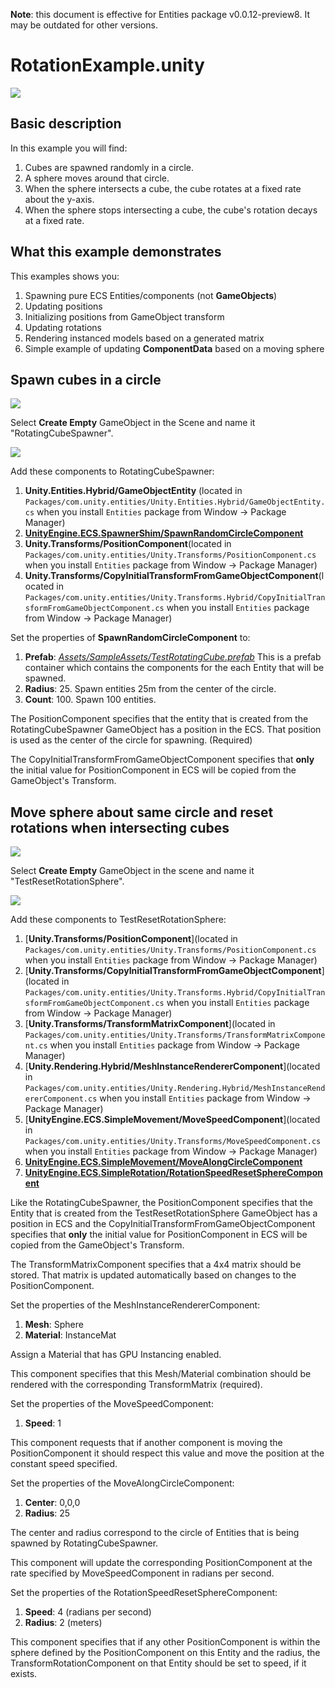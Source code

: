**Note**: this document is effective for Entities package v0.0.12-preview8. It may be outdated for other versions.

# RotationExample.unity

![](https://media.giphy.com/media/3o7WIPjJUcuIEze5Ww/giphy.gif)

## Basic description

In this example you will find:

1. Cubes are spawned randomly in a circle.
2. A sphere moves around that circle.
3. When the sphere intersects a cube, the cube rotates at a fixed rate about the y-axis.
4. When the sphere stops intersecting a cube, the cube's rotation decays at a fixed rate.

## What this example demonstrates

This examples shows you:

1. Spawning pure ECS Entities/components (not __GameObjects__)
2. Updating positions
3. Initializing positions from GameObject transform
3. Updating rotations
4. Rendering instanced models based on a generated matrix
5. Simple example of updating __ComponentData__ based on a moving sphere

## Spawn cubes in a circle

![](https://i.imgur.com/xGoyVjL.png)

Select __Create Empty__ GameObject in the Scene and name it "RotatingCubeSpawner".

![](https://i.imgur.com/GlQ7sMB.png)

Add these components to RotatingCubeSpawner:

1. __Unity.Entities.Hybrid/GameObjectEntity__ (located in `Packages/com.unity.entities/Unity.Entities.Hybrid/GameObjectEntity.cs` when you install `Entities` package from Window -> Package Manager)
1. [__UnityEngine.ECS.SpawnerShim/SpawnRandomCircleComponent__](../../Samples/Assets/GameCode/Samples.Common/SpawnerShim/SpawnRandomCircleComponent.cs)
1. __Unity.Transforms/PositionComponent__(located in `Packages/com.unity.entities/Unity.Transforms/PositionComponent.cs` when you install `Entities` package from Window -> Package Manager)
1. __Unity.Transforms/CopyInitialTransformFromGameObjectComponent__(located in `Packages/com.unity.entities/Unity.Transforms.Hybrid/CopyInitialTransformFromGameObjectComponent.cs` when you install `Entities` package from Window -> Package Manager)

Set the properties of __SpawnRandomCircleComponent__ to:

1. __Prefab__: [*Assets/SampleAssets/TestRotatingCube.prefab*](../../Samples/Assets/SampleAssets/TestRotatingCube.prefab) 
This is a prefab container which contains the components for the each Entity that will be spawned. 
2. __Radius__: 25. 
Spawn entities 25m from the center of the circle.
3. __Count__: 100.
Spawn 100 entities.

The PositionComponent specifies that the entity that is created from the RotatingCubeSpawner GameObject has a position in the ECS. That position is used as the center of the circle for spawning. (Required)

The CopyInitialTransformFromGameObjectComponent specifies that **only** the initial value for PositionComponent in ECS will be copied from the GameObject's Transform. 

## Move sphere about same circle and reset rotations when intersecting cubes

![](https://i.imgur.com/GyBUpSo.png)

Select __Create Empty__ GameObject in the scene and name it "TestResetRotationSphere".

![](https://i.imgur.com/7WmSLyN.png)

Add these components to TestResetRotationSphere:

1. [__Unity.Transforms/PositionComponent__](located in `Packages/com.unity.entities/Unity.Transforms/PositionComponent.cs` when you install `Entities` package from Window -> Package Manager)
2. [__Unity.Transforms/CopyInitialTransformFromGameObjectComponent__](located in `Packages/com.unity.entities/Unity.Transforms.Hybrid/CopyInitialTransformFromGameObjectComponent.cs` when you install `Entities` package from Window -> Package Manager)
3. [__Unity.Transforms/TransformMatrixComponent__](located in `Packages/com.unity.entities/Unity.Transforms/TransformMatrixComponent.cs` when you install `Entities` package from Window -> Package Manager)
4. [__Unity.Rendering.Hybrid/MeshInstanceRendererComponent__](located in `Packages/com.unity.entities/Unity.Rendering.Hybrid/MeshInstanceRendererComponent.cs` when you install `Entities` package from Window -> Package Manager)
5. [__UnityEngine.ECS.SimpleMovement/MoveSpeedComponent__](located in `Packages/com.unity.entities/Unity.Transforms/MoveSpeedComponent.cs` when you install `Entities` package from Window -> Package Manager)
6. [__UnityEngine.ECS.SimpleMovement/MoveAlongCircleComponent__](../../Samples/Assets/GameCode/Samples.Common/SimpleMovement/MoveAlongCircleComponent.cs)
7. [__UnityEngine.ECS.SimpleRotation/RotationSpeedResetSphereComponent__](../../Samples/Assets/GameCode/Samples.Common/SimpleRotation/RotationSpeedResetSphereComponent.cs)

Like the RotatingCubeSpawner, the PositionComponent specifies that the Entity that is created from the TestResetRotationSphere GameObject has a position in ECS and the CopyInitialTransformFromGameObjectComponent specifies that **only** the initial value for PositionComponent in ECS will be copied from the GameObject's Transform. 

The TransformMatrixComponent specifies that a 4x4 matrix should be stored. That matrix is updated automatically based on changes to the PositionComponent.

Set the properties of the MeshInstanceRendererComponent:

1. __Mesh__: Sphere
2. __Material__: InstanceMat

Assign a Material that has GPU Instancing enabled.

This component specifies that this Mesh/Material combination should be rendered with the corresponding TransformMatrix (required).

Set the properties of the MoveSpeedComponent:

1. __Speed__: 1

This component requests that if another component is moving the PositionComponent it should respect this value and move the position at the constant speed specified.

Set the properties of the MoveAlongCircleComponent:

1. __Center__: 0,0,0
2. __Radius__: 25

The center and radius correspond to the circle of Entities that is being spawned by RotatingCubeSpawner.

This component will update the corresponding PositionComponent at the rate specified by MoveSpeedComponent in radians per second.

Set the properties of the RotationSpeedResetSphereComponent:

1. __Speed__: 4 (radians per second)
2. __Radius__: 2 (meters)

This component specifies that if any other PositionComponent is within the sphere defined by the PositionComponent on this Entity and the radius, the TransformRotationComponent on that Entity should be set to speed, if it exists.
